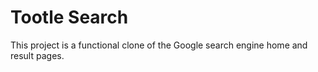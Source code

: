 # Tootle Search

This project is a functional clone of the Google search engine home and result pages.
